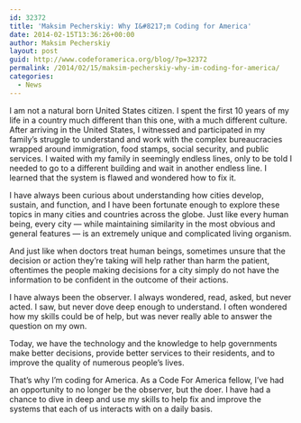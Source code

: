 ```yaml
---
id: 32372
title: 'Maksim Pecherskiy: Why I&#8217;m Coding for America'
date: 2014-02-15T13:36:26+00:00
author: Maksim Pecherskiy
layout: post
guid: http://www.codeforamerica.org/blog/?p=32372
permalink: /2014/02/15/maksim-pecherskiy-why-im-coding-for-america/
categories:
  - News
---
```

I am not a natural born United States citizen. I spent the first 10 years of my life in a country much different than this one, with a much different culture. After arriving in the United States, I witnessed and participated in my family’s struggle to understand and work with the complex bureaucracies wrapped around immigration, food stamps, social security, and public services. I waited with my family in seemingly endless lines, only to be told I needed to go to a different building and wait in another endless line. I learned that the system is flawed and wondered how to fix it.

I have always been curious about understanding how cities develop, sustain, and function, and I have been fortunate enough to explore these topics in many cities and countries across the globe. Just like every human being, every city &#8212; while maintaining similarity in the most obvious and general features &#8212; is an extremely unique and complicated living organism.

And just like when doctors treat human beings, sometimes unsure that the decision or action they’re taking will help rather than harm the patient, oftentimes the people making decisions for a city simply do not have the information to be confident in the outcome of their actions.

I have always been the observer. I always wondered, read, asked, but never acted. I saw, but never dove deep enough to understand. I often wondered how my skills could be of help, but was never really able to answer the question on my own.

Today, we have the technology and the knowledge to help governments make better decisions, provide better services to their residents, and to improve the quality of numerous people’s lives.

That’s why I’m coding for America. As a Code For America fellow, I’ve had an opportunity to no longer be the observer, but the doer. I have had a chance to dive in deep and use my skills to help fix and improve the systems that each of us interacts with on a daily basis.